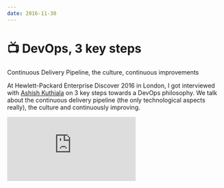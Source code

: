 ```yaml
---
date: 2016-11-30
---
```


# 📺 DevOps, 3 key steps

Continuous Delivery Pipeline, the culture, continuous improvements

<!-- more -->

At Hewlett-Packard Enterprise Discover 2016 in London, I got interviewed with 
[Ashish Kuthiala](https://twitter.com/kuthiala) on 3 key steps towards a DevOps
philosophy. We talk about the continuous delivery pipeline (the only 
technological aspects really), the culture and continuously improving.

<iframe src="https://www.youtube.com/embed/p1iwmB4SW9E" frameborder="0" allowfullscreen></iframe>
